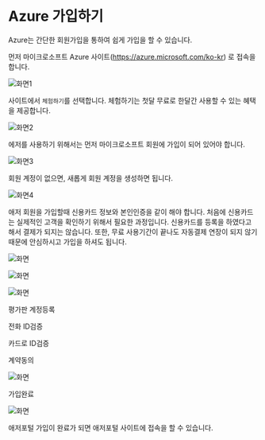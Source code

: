 # Azure 가입하기

Azure는 간단한 회원가입을 통하여 쉽게 가입을 할 수 있습니다.

먼저 마이크로소프트 Azure 사이트(https://azure.microsoft.com/ko-kr) 로 접속을 합니다. 


![화면1](./img/azure_01.png)

사이트에서 `체험하기`를 선택합니다. 체험하기는 첫달 무료로 한달간 사용할 수 있는 혜택을 제공합니다.

![화면2](./img/azure_02.png)

에저를 사용하기 위해서는 먼저 마이크로소프트 회원에 가입이 되어 있어야 합니다.

![화면3](./img/azure_03.png)

회원 계정이 없으면, 새롭게 회원 계정을 생성하면 됩니다.

![화면4](./img/azure_04.png)

애저 회원을 가입할때 신용카드 정보와 본인인증을 같이 해야 합니다. 처음에 신용카드는 실제적인 고객을 확인하기 위해서 필요한 과정입니다.
신용카드를 등록을 하였다고 해서 결제가 되지는 않습니다. 또한, 무료 사용기간이 끝나도 자동결제 연장이 되지 않기 때문에 안심하시고 가입을 하셔도 됩니다.

![화면](./img/azure_05.png)


![화면](./img/azure_06.png)


![화면](./img/azure_07.png)

평가판 계정등록

전화 ID검증
 
카드로 ID검증

계약동의

![화면](./img/azure_08.png)

가입완료

![화면](./img/azure_09.png)

애저포털
가입이 완료가 되면 애저포털 사이트에 접속을 할 수 있습니다.

 


 




